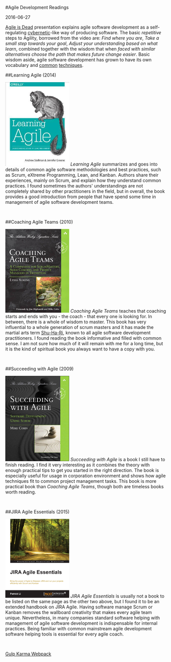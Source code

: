 #Agile Development Readings

2016-06-27

<!--- tags: agile -->

[Agile is Dead](https://youtu.be/a-BOSpxYJ9M) presentation explains agile software development as a self-regulating [cybernetic](https://en.wikipedia.org/wiki/Cybernetics)-like way of producing software. The basic *repetitive* steps to Agility, borrowed from the video are: *Find where you are*, *Take a small step towards your goal*, *Adjust your understanding based on what learn*, combined together with the wisdom that when *faced with similar alternatives choose the path that makes future change easier*. Basic wisdom aside, agile software development has grown to have its own vocabulary and [common](https://www.scrum.org/Resources/Scrum-and-Agile-Webcasts) [techniques](http://www.collab.net/services/training/agile_e-learning).

##Learning Agile (2014)

[![@left@](blog/images/book-la.png)](http://shop.oreilly.com/product/0636920025849.do) *Learning Agile* summarizes and goes into details of common agile software methodologies and best practices, such as Scrum, eXtreme Programming, Lean, and Kanban. Authors share their experiences, mainly on Scrum, and explain how they understand common practices. I found sometimes the authors' understandings are not completely shared by other practitioners in the field, but in overall, the book provides a good introduction from people that have spend some time in management of agile software development teams.

<br clear="all">

##Coaching Agile Teams (2010)

[![@left@](blog/images/book-ca.png)](https://www.amazon.com/Coaching-Agile-Teams-ScrumMasters-Addison-Wesley/dp/0321637704) *Coaching Agile Teams* teaches that coaching starts and ends with you - the coach - that every one is looking for. In between, there is a whole of wisdom to master. This book has very influential to a whole generation of scrum masters and it has made the martial arts term [Shu-Ha-Ri](http://martinfowler.com/bliki/ShuHaRi.html), known to all agile software development practitioners. I found reading the book informative and filled with common sense. I am not sure how much of it will remain with me for a long time, but it is the kind of spiritual book you always want to have a copy with you.

<br clear="all">

##Succeeding with Agile (2009)

[![@left@](blog/images/book-sa.png)](https://www.mountaingoatsoftware.com/books/succeeding-with-agile-software-development-using-scrum) *Succeeding with Agile* is a book I still have to finish reading. I find it very interesting as it combines the theory with enough practical tips to get you started in the right direction. The book is especially useful for usage in corporation environment and shows how agile techniques fit to common project management tasks. This book is more practical book than *Coaching Agile Teams*, though both are timeless books worth reading.

<br clear="all">

##JIRA Agile Essentials (2015)

[![@left@](blog/images/book-ja.png)](https://www.packtpub.com/application-development/jira-agile-essentials) *JIRA Agile Essentials* is usually not a book to be listed on the same page as the other two above, but I found it to be an extended handbook on JIRA Agile. Having software manage Scrum or Kanban removes the wallboard creativity that makes every agile team unique. Nevertheless, in many companies standard software helping with management of agile software development is indispensable for internal practices. Being familiar with common mainstream agile development software helping tools is essential for every agile coach. 

<br clear="all">

<ins class='nfooter'><a rel='next' id='fnext' href='#blog/2016/2016-04-22-Gulp-Karma-Webpack.md'>Gulp Karma Webpack</a></ins>
